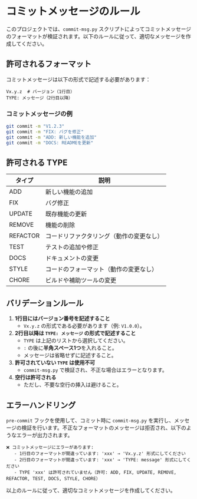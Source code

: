 # コミットメッセージのルール

このプロジェクトでは、`commit-msg.py` スクリプトによってコミットメッセージのフォーマットが検証されます。以下のルールに従って、適切なメッセージを作成してください。

## 許可されるフォーマット

コミットメッセージは以下の形式で記述する必要があります：

```
Vx.y.z  # バージョン（1行目）
TYPE: メッセージ（2行目以降）
```

### コミットメッセージの例

```bash
git commit -m "V1.2.3"
git commit -m "FIX: バグを修正"
git commit -m "ADD: 新しい機能を追加"
git commit -m "DOCS: READMEを更新"
```

## 許可される TYPE

| タイプ | 説明 |
|--------|--------------------------------|
| ADD    | 新しい機能の追加 |
| FIX    | バグ修正 |
| UPDATE | 既存機能の更新 |
| REMOVE | 機能の削除 |
| REFACTOR | コードリファクタリング（動作の変更なし） |
| TEST   | テストの追加や修正 |
| DOCS   | ドキュメントの変更 |
| STYLE  | コードのフォーマット（動作の変更なし） |
| CHORE  | ビルドや補助ツールの変更 |

## バリデーションルール

1. **1行目にはバージョン番号を記述すること**
   - `Vx.y.z` の形式である必要があります（例: `V1.0.0`）。
2. **2行目以降は `TYPE: メッセージ` の形式で記述すること**
   - `TYPE` は上記のリストから選択してください。
   - `:` の後に**半角スペース1つ**を入れること。
   - メッセージは省略せずに記述すること。
3. **許可されていない `TYPE` は使用不可**
   - `commit-msg.py` で検証され、不正な場合はエラーとなります。
4. **空行は許可される**
   - ただし、不要な空行の挿入は避けること。

## エラーハンドリング

`pre-commit` フックを使用して、コミット時に `commit-msg.py` を実行し、メッセージの検証を行います。不正なフォーマットのメッセージは拒否され、以下のようなエラーが出力されます。

```
❌ コミットメッセージにエラーがあります:
   - 1行目のフォーマットが間違っています: 'xxx' → 'Vx.y.z' 形式にしてください
   - 2行目のフォーマットが間違っています: 'xxx' → 'TYPE: message' 形式にしてください
   - TYPE 'xxx' は許可されていません（許可: ADD, FIX, UPDATE, REMOVE, REFACTOR, TEST, DOCS, STYLE, CHORE）
```

以上のルールに従って、適切なコミットメッセージを作成してください。

